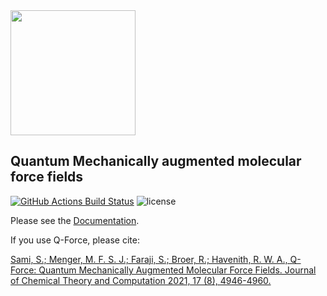 <img src="https://i.imgur.com/jZG5MNO.jpg" height="200">

## **Q**uantum Mechanically augmented molecular **force** fields
[//]: # (Badges)
[![GitHub Actions Build Status](https://github.com/selimsami/qforce/workflows/CI/badge.svg)](https://github.com/selimsami/qforce/actions?query=workflow%3ACI)
![license](https://img.shields.io/github/license/selimsami/qforce)

[comment]: #[![codecov](https://codecov.io/gh/selimsami/qforce/branch/master/graph/badge.svg)](https://codecov.io/gh/selimsami/qforce/branch/master)

Please see the [Documentation](https://qforce.readthedocs.io/).



If you use Q-Force, please cite:


[Sami, S.; Menger, M. F. S. J.; Faraji, S.; Broer, R.; Havenith, R. W. A., Q-Force: Quantum Mechanically Augmented Molecular Force Fields. Journal of Chemical Theory and Computation 2021, 17 (8), 4946-4960.](https://pubs.acs.org/doi/10.1021/acs.jctc.1c00195)

